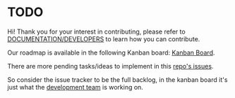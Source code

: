 # TODO

Hi! Thank you for your interest in contributing, please refer to
[DOCUMENTATION/DEVELOPERS](https://notabug.org/diogo/gnu-social/src/nightly/DOCUMENTATION/DEVELOPERS)
to learn how you can contribute.

Our roadmap is available in the following Kanban board:
[Kanban Board](https://kanban.diogo.site/?controller=BoardViewController&action=readonly&token=03795efb8138c4e7661a900c234c0df1bc3fc03cdfcda8619cd5d0e666de).

There are more pending tasks/ideas to implement in this
[repo's issues](https://notabug.org/diogo/gnu-social/issues).

So consider the issue tracker to be the full backlog, in the kanban board it's just what the
[development team](https://notabug.org/diogo/gnu-social/src/nightly/CREDITS.md)
is working on.
